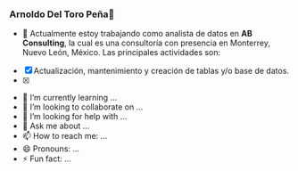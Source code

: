 ### Arnoldo Del Toro Peña👋

- 🔭 Actualmente estoy trabajando como analista de datos en **AB Consulting**, la cual es una consultoría con presencia en Monterrey, Nuevo León, México. Las principales actividades son:
- [x] Actualización, mantenimiento y creación de tablas y/o base de datos.
- [x]    

- 🌱 I’m currently learning ...
- 👯 I’m looking to collaborate on ...
- 🤔 I’m looking for help with ...
- 💬 Ask me about ...
- 📫 How to reach me: ...
- 😄 Pronouns: ...
- ⚡ Fun fact: ...
